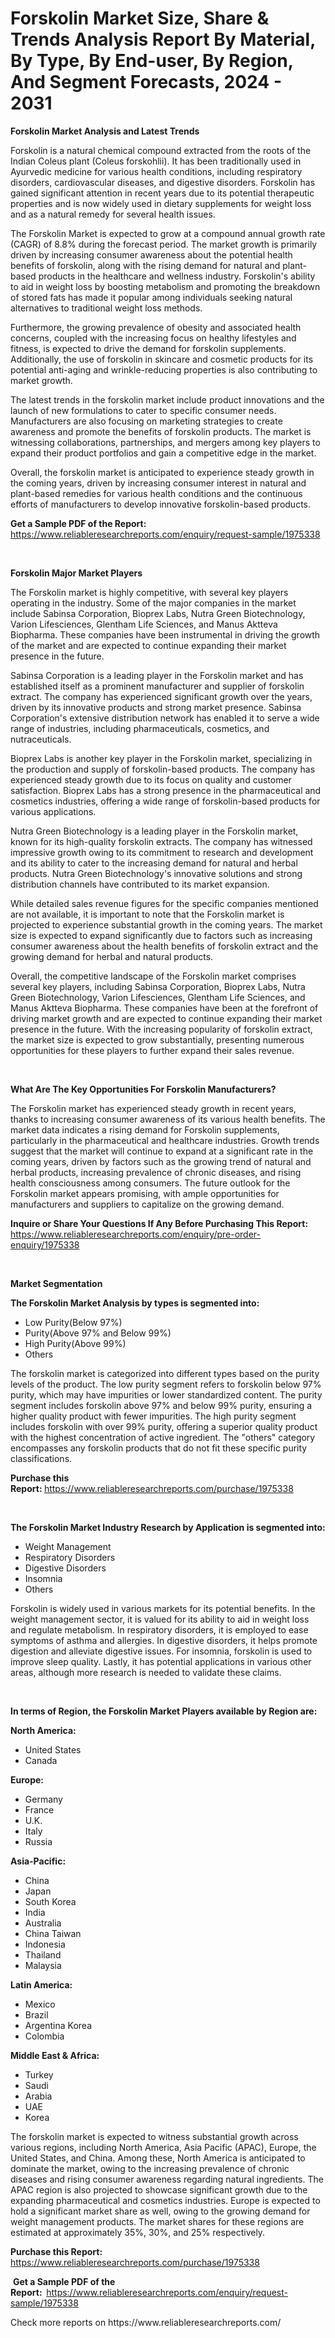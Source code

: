 <p><h1>Forskolin Market Size, Share & Trends Analysis Report By Material, By Type, By End-user, By Region, And Segment Forecasts, 2024 - 2031</h1></p><p><strong>Forskolin Market Analysis and Latest Trends</strong></p>
<p><p>Forskolin is a natural chemical compound extracted from the roots of the Indian Coleus plant (Coleus forskohlii). It has been traditionally used in Ayurvedic medicine for various health conditions, including respiratory disorders, cardiovascular diseases, and digestive disorders. Forskolin has gained significant attention in recent years due to its potential therapeutic properties and is now widely used in dietary supplements for weight loss and as a natural remedy for several health issues.</p><p>The Forskolin Market is expected to grow at a compound annual growth rate (CAGR) of 8.8% during the forecast period. The market growth is primarily driven by increasing consumer awareness about the potential health benefits of forskolin, along with the rising demand for natural and plant-based products in the healthcare and wellness industry. Forskolin's ability to aid in weight loss by boosting metabolism and promoting the breakdown of stored fats has made it popular among individuals seeking natural alternatives to traditional weight loss methods.</p><p>Furthermore, the growing prevalence of obesity and associated health concerns, coupled with the increasing focus on healthy lifestyles and fitness, is expected to drive the demand for forskolin supplements. Additionally, the use of forskolin in skincare and cosmetic products for its potential anti-aging and wrinkle-reducing properties is also contributing to market growth.</p><p>The latest trends in the forskolin market include product innovations and the launch of new formulations to cater to specific consumer needs. Manufacturers are also focusing on marketing strategies to create awareness and promote the benefits of forskolin products. The market is witnessing collaborations, partnerships, and mergers among key players to expand their product portfolios and gain a competitive edge in the market.</p><p>Overall, the forskolin market is anticipated to experience steady growth in the coming years, driven by increasing consumer interest in natural and plant-based remedies for various health conditions and the continuous efforts of manufacturers to develop innovative forskolin-based products.</p></p>
<p><strong>Get a Sample PDF of the Report:&nbsp;</strong> <a href="https://www.reliableresearchreports.com/enquiry/request-sample/1975338">https://www.reliableresearchreports.com/enquiry/request-sample/1975338</a></p>
<p>&nbsp;</p>
<p><strong>Forskolin Major Market Players</strong></p>
<p><p>The Forskolin market is highly competitive, with several key players operating in the industry. Some of the major companies in the market include Sabinsa Corporation, Bioprex Labs, Nutra Green Biotechnology, Varion Lifesciences, Glentham Life Sciences, and Manus Aktteva Biopharma. These companies have been instrumental in driving the growth of the market and are expected to continue expanding their market presence in the future.</p><p>Sabinsa Corporation is a leading player in the Forskolin market and has established itself as a prominent manufacturer and supplier of forskolin extract. The company has experienced significant growth over the years, driven by its innovative products and strong market presence. Sabinsa Corporation's extensive distribution network has enabled it to serve a wide range of industries, including pharmaceuticals, cosmetics, and nutraceuticals.</p><p>Bioprex Labs is another key player in the Forskolin market, specializing in the production and supply of forskolin-based products. The company has experienced steady growth due to its focus on quality and customer satisfaction. Bioprex Labs has a strong presence in the pharmaceutical and cosmetics industries, offering a wide range of forskolin-based products for various applications.</p><p>Nutra Green Biotechnology is a leading player in the Forskolin market, known for its high-quality forskolin extracts. The company has witnessed impressive growth owing to its commitment to research and development and its ability to cater to the increasing demand for natural and herbal products. Nutra Green Biotechnology's innovative solutions and strong distribution channels have contributed to its market expansion.</p><p>While detailed sales revenue figures for the specific companies mentioned are not available, it is important to note that the Forskolin market is projected to experience substantial growth in the coming years. The market size is expected to expand significantly due to factors such as increasing consumer awareness about the health benefits of forskolin extract and the growing demand for herbal and natural products.</p><p>Overall, the competitive landscape of the Forskolin market comprises several key players, including Sabinsa Corporation, Bioprex Labs, Nutra Green Biotechnology, Varion Lifesciences, Glentham Life Sciences, and Manus Aktteva Biopharma. These companies have been at the forefront of driving market growth and are expected to continue expanding their market presence in the future. With the increasing popularity of forskolin extract, the market size is expected to grow substantially, presenting numerous opportunities for these players to further expand their sales revenue.</p></p>
<p>&nbsp;</p>
<p><strong>What Are The Key Opportunities For Forskolin Manufacturers?</strong></p>
<p><p>The Forskolin market has experienced steady growth in recent years, thanks to increasing consumer awareness of its various health benefits. The market data indicates a rising demand for Forskolin supplements, particularly in the pharmaceutical and healthcare industries. Growth trends suggest that the market will continue to expand at a significant rate in the coming years, driven by factors such as the growing trend of natural and herbal products, increasing prevalence of chronic diseases, and rising health consciousness among consumers. The future outlook for the Forskolin market appears promising, with ample opportunities for manufacturers and suppliers to capitalize on the growing demand.</p></p>
<p><strong>Inquire or Share Your Questions If Any Before Purchasing This Report:</strong> <a href="https://www.reliableresearchreports.com/enquiry/pre-order-enquiry/1975338">https://www.reliableresearchreports.com/enquiry/pre-order-enquiry/1975338</a></p>
<p>&nbsp;</p>
<p><strong>Market Segmentation</strong></p>
<p><strong>The Forskolin Market Analysis by types is segmented into:</strong></p>
<p><ul><li>Low Purity(Below 97%)</li><li>Purity(Above 97% and Below 99%)</li><li>High Purity(Above 99%)</li><li>Others</li></ul></p>
<p><p>The forskolin market is categorized into different types based on the purity levels of the product. The low purity segment refers to forskolin below 97% purity, which may have impurities or lower standardized content. The purity segment includes forskolin above 97% and below 99% purity, ensuring a higher quality product with fewer impurities. The high purity segment includes forskolin with over 99% purity, offering a superior quality product with the highest concentration of active ingredient. The "others" category encompasses any forskolin products that do not fit these specific purity classifications.</p></p>
<p><strong>Purchase this Report:&nbsp;</strong><a href="https://www.reliableresearchreports.com/purchase/1975338">https://www.reliableresearchreports.com/purchase/1975338</a></p>
<p>&nbsp;</p>
<p><strong>The Forskolin Market Industry Research by Application is segmented into:</strong></p>
<p><ul><li>Weight Management</li><li>Respiratory Disorders</li><li>Digestive Disorders</li><li>Insomnia</li><li>Others</li></ul></p>
<p><p>Forskolin is widely used in various markets for its potential benefits. In the weight management sector, it is valued for its ability to aid in weight loss and regulate metabolism. In respiratory disorders, it is employed to ease symptoms of asthma and allergies. In digestive disorders, it helps promote digestion and alleviate digestive issues. For insomnia, forskolin is used to improve sleep quality. Lastly, it has potential applications in various other areas, although more research is needed to validate these claims.</p></p>
<p>&nbsp;</p>
<p><strong>In terms of Region, the Forskolin Market Players available by Region are:</strong></p>
<p>
    <p> <strong> North America: </strong>
        <ul>
            <li>United States</li>
            <li>Canada</li>
        </ul>
        </p> 
    <p> <strong> Europe: </strong>
        <ul>
            <li>Germany</li>
            <li>France</li>
            <li>U.K.</li>
            <li>Italy</li>
            <li>Russia</li>
        </ul>
        </p> 
    <p> <strong> Asia-Pacific: </strong>
        <ul>
            <li>China</li>
            <li>Japan</li>
            <li>South Korea</li>
            <li>India</li>
            <li>Australia</li>
            <li>China Taiwan</li>
            <li>Indonesia</li>
            <li>Thailand</li>
            <li>Malaysia</li>
        </ul>
        </p> 
    <p> <strong> Latin America: </strong>
        <ul>
            <li>Mexico</li>
            <li>Brazil</li>
            <li>Argentina Korea</li>
            <li>Colombia</li>
        </ul>
        </p> 
    <p> <strong> Middle East & Africa: </strong>
        <ul>
            <li>Turkey</li>
            <li>Saudi</li>
            <li>Arabia</li>
            <li>UAE</li>
            <li>Korea</li>
        </ul>
    </p>
    </p>
<p><p>The forskolin market is expected to witness substantial growth across various regions, including North America, Asia Pacific (APAC), Europe, the United States, and China. Among these, North America is anticipated to dominate the market, owing to the increasing prevalence of chronic diseases and rising consumer awareness regarding natural ingredients. The APAC region is also projected to showcase significant growth due to the expanding pharmaceutical and cosmetics industries. Europe is expected to hold a significant market share as well, owing to the growing demand for weight management products. The market shares for these regions are estimated at approximately 35%, 30%, and 25% respectively.</p></p>
<p><strong>Purchase this Report: </strong><a href="https://www.reliableresearchreports.com/purchase/1975338">https://www.reliableresearchreports.com/purchase/1975338</a></p>
<p>&nbsp;<strong>Get a Sample PDF of the Report:&nbsp;&nbsp;</strong><a href="https://www.reliableresearchreports.com/enquiry/request-sample/1975338">https://www.reliableresearchreports.com/enquiry/request-sample/1975338</a></p>
<p><strong></strong></p>
<p>Check more reports on https://www.reliableresearchreports.com/</p>